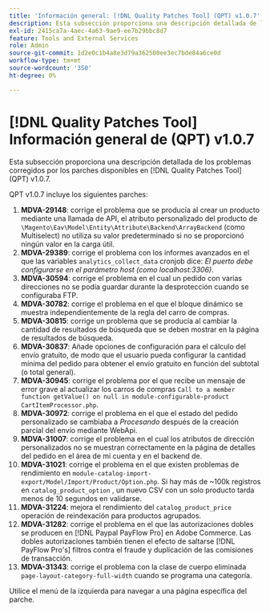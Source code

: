 ```yaml
---
title: 'Información general: [!DNL Quality Patches Tool] (QPT) v1.0.7'
description: Esta subsección proporciona una descripción detallada de los problemas corregidos por los parches disponibles en [!DNL Quality Patches Tool] (QPT) v1.0.7.
exl-id: 2415ca7a-4aec-4a63-9ae9-ee7b29bbc8d7
feature: Tools and External Services
role: Admin
source-git-commit: 1d2e0c1b4a8e3d79a362500ee3ec7bde84a6ce0d
workflow-type: tm+mt
source-wordcount: '350'
ht-degree: 0%

---
```


# [!DNL Quality Patches Tool] Información general de (QPT) v1.0.7

Esta subsección proporciona una descripción detallada de los problemas corregidos por los parches disponibles en [!DNL Quality Patches Tool] (QPT) v1.0.7.

QPT v1.0.7 incluye los siguientes parches:

1. **MDVA-29148**: corrige el problema que se producía al crear un producto mediante una llamada de API, el atributo personalizado del producto de `\Magento\Eav\Model\Entity\Attribute\Backend\ArrayBackend` (como Multiselect) no utiliza su valor predeterminado si no se proporcionó ningún valor en la carga útil.
1. **MDVA-29389**: corrige el problema con los informes avanzados en el que las variables `analytics_collect_data` cronjob dice: *El puerto debe configurarse en el parámetro host (como localhost:3306)*.
1. **MDVA-30594**: corrige el problema en el cual un pedido con varias direcciones no se podía guardar durante la desprotección cuando se configuraba FTP.
1. **MDVA-30782**: corrige el problema en el que el bloque dinámico se muestra independientemente de la regla del carro de compras.
1. **MDVA-30815**: corrige un problema que se producía al cambiar la cantidad de resultados de búsqueda que se deben mostrar en la página de resultados de búsqueda.
1. **MDVA-30837**: Añade opciones de configuración para el cálculo del envío gratuito, de modo que el usuario pueda configurar la cantidad mínima del pedido para obtener el envío gratuito en función del subtotal (o total general).
1. **MDVA-30945**: corrige el problema por el que recibe un mensaje de error grave al actualizar los carros de compras `Call to a member function getValue() on null in module-configurable-product CartItemProcessor.php`.
1. **MDVA-30972**: corrige el problema en el que el estado del pedido personalizado se cambiaba a *Procesando* después de la creación parcial del envío mediante WebApi.
1. **MDVA-31007**: corrige el problema en el cual los atributos de dirección personalizados no se muestran correctamente en la página de detalles del pedido en el área de mi cuenta y en el backend de.
1. **MDVA-31021**: corrige el problema en el que existen problemas de rendimiento en `module-catalog-import-export/Model/Import/Product/Option.php`. Si hay más de ~100k registros en `catalog_product_option` , un nuevo CSV con un solo producto tarda menos de 10 segundos en validarse.
1. **MDVA-31224**: mejora el rendimiento del `catalog_product_price` operación de reindexación para productos agrupados.
1. **MDVA-31282**: corrige el problema en el que las autorizaciones dobles se producen en [!DNL Paypal PayFlow Pro] en Adobe Commerce. Las dobles autorizaciones también tienen el efecto de saltarse [!DNL PayFlow Pro's] filtros contra el fraude y duplicación de las comisiones de transacción.
1. **MDVA-31343**: corrige el problema con la clase de cuerpo eliminada `page-layout-category-full-width` cuando se programa una categoría.

Utilice el menú de la izquierda para navegar a una página específica del parche.
